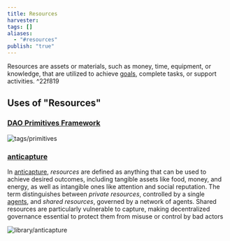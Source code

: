 ```yaml
---
title: Resources
harvester: 
tags: []
aliases:
  - "#resources"
publish: "true"
---
```


Resources are assets or materials, such as money, time, equipment, or knowledge, that are utilized to achieve [goals](./goals.md), complete tasks, or support activities. ^22f819

## Uses of "Resources"

### [DAO Primitives Framework](./primitives.md##%5E6d6e1a) 

![tags/primitives](./primitives.md#^25939f)

### [anticapture](./Anticapture.md)

In [anticapture](./Anticapture.md), _resources_ are defined as anything that can be used to achieve desired outcomes, including tangible assets like food, money, and energy, as well as intangible ones like attention and social reputation. The term distinguishes between _private resources_, controlled by a single [agents](./agents.md), and _shared resources_, governed by a network of agents. Shared resources are particularly vulnerable to capture, making decentralized governance essential to protect them from misuse or control by bad actors

![library/anticapture](./Anticapture.md#^f53fa2)
